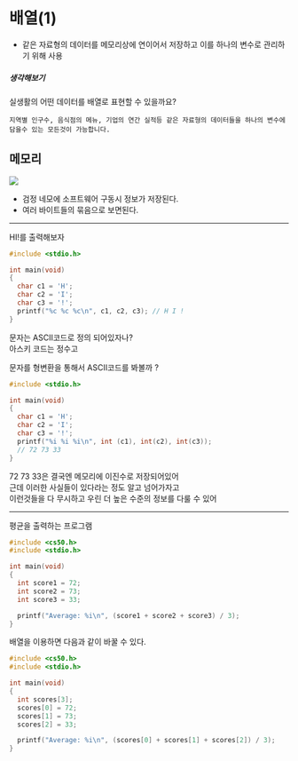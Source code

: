 # 배열(1)
- 같은 자료형의 데이터를 메모리상에 연이어서 저장하고 이를 하나의 변수로 관리하기 위해 사용

##### 생각해보기
실생활의 어떤 데이터를 배열로 표현할 수 있을까요?

```
지역별 인구수, 음식점의 메뉴, 기업의 연간 실적등 같은 자료형의 데이터들을 하나의 변수에 담을수 있는 모든것이 가능합니다.
```

## 메모리
![](https://cs50.harvard.edu/x/2020/notes/2/ram.png)
- 검정 네모에 소프트웨어 구동시 정보가 저장된다.
- 여러 바이트들의 묶음으로 보면된다. 

---

HI!를 출력해보자 
``` c
#include <stdio.h>

int main(void) 
{
  char c1 = 'H';
  char c2 = 'I';
  char c3 = '!';
  printf("%c %c %c\n", c1, c2, c3); // H I !
}
```
문자는 ASCII코드로 정의 되어있자나?  
아스키 코드는 정수고  

문자를 형변환을 통해서 ASCII코드를 봐볼까 ?  
``` c
#include <stdio.h>

int main(void) 
{
  char c1 = 'H';
  char c2 = 'I';
  char c3 = '!';
  printf("%i %i %i\n", int (c1), int(c2), int(c3)); 
  // 72 73 33
}
```
72 73 33은 결국엔 메모리에 이진수로 저장되어있어  
근데 이러한 사실들이 있다라는 정도 알고 넘어가자고  
이런것들을 다 무시하고 우린 더 높은 수준의 정보를 다룰 수 있어 

---

평균을 출력하는 프로그램
``` c
#include <cs50.h>
#include <stdio.h>

int main(void)
{
  int score1 = 72;
  int score2 = 73;
  int score3 = 33;

  printf("Average: %i\n", (score1 + score2 + score3) / 3);
}
```

배열을 이용하면 다음과 같이 바꿀 수 있다.
``` c
#include <cs50.h>
#include <stdio.h>

int main(void)
{
  int scores[3];
  scores[0] = 72;
  scores[1] = 73;
  scores[2] = 33;

  printf("Average: %i\n", (scores[0] + scores[1] + scores[2]) / 3);
}
```